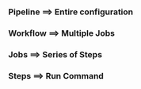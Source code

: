 ### Pipeline ==> Entire configuration
### Workflow ==> Multiple Jobs
### Jobs ==> Series of Steps
### Steps ==> Run Command